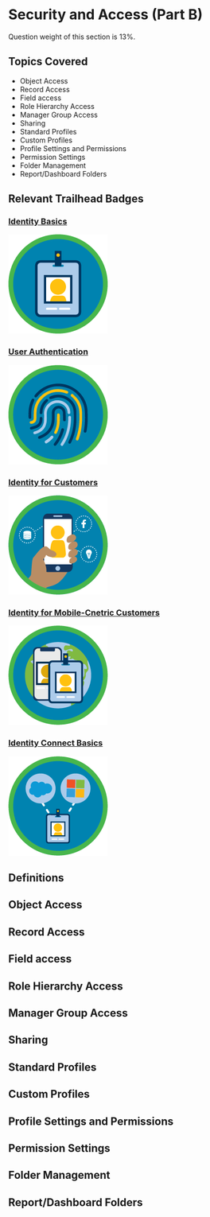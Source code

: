 # Security and Access (Part B)

Question weight of this section is 13%.

## Topics Covered

* Object Access
* Record Access
* Field access
* Role Hierarchy Access
* Manager Group Access
* Sharing
* Standard Profiles
* Custom Profiles
* Profile Settings and Permissions
* Permission Settings
* Folder Management
* Report/Dashboard Folders

## Relevant Trailhead Badges

### [Identity Basics](https://trailhead.salesforce.com/en/content/learn/modules/identity_basics?trail_id=identity)
![image](images/3/badge1.png)

### [User Authentication](https://trailhead.salesforce.com/en/content/learn/modules/identity_login?trail_id=identity)
![image](images/3/badge2.png)

### [Identity for Customers](https://trailhead.salesforce.com/en/content/learn/modules/identity_external?trail_id=identity)
![image](images/3/badge3.png)

### [Identity for Mobile-Cnetric Customers](https://trailhead.salesforce.com/en/content/learn/modules/identity-for-mobile-centric-customers?trail_id=identity)
![image](images/3/badge4.png)

### [Identity Connect Basics](https://trailhead.salesforce.com/en/content/learn/modules/identity_connect?trail_id=identity)
![image](images/3/badge5.png)

## Definitions

## Object Access
## Record Access
## Field access
## Role Hierarchy Access
## Manager Group Access
## Sharing
## Standard Profiles
## Custom Profiles
## Profile Settings and Permissions
## Permission Settings
## Folder Management
## Report/Dashboard Folders
